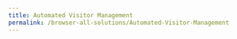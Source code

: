 ```yaml
---
title: Automated Visitor Management
permalink: /browser-all-solutions/Automated-Visitor-Management
---
```


